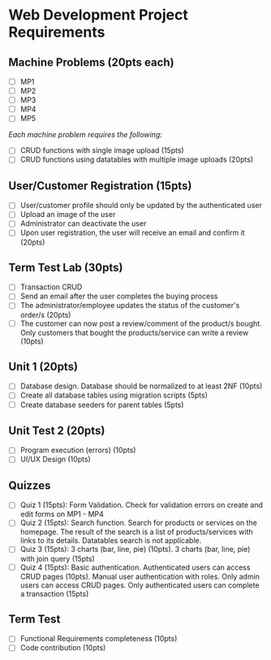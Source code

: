 # Web Development Project Requirements

## Machine Problems (20pts each)

- [ ] MP1
- [ ] MP2
- [ ] MP3
- [ ] MP4
- [ ] MP5

_Each machine problem requires the following:_

- [ ] CRUD functions with single image upload (15pts)
- [ ] CRUD functions using datatables with multiple image uploads (20pts)

## User/Customer Registration (15pts)

- [ ] User/customer profile should only be updated by the authenticated user
- [ ] Upload an image of the user
- [ ] Administrator can deactivate the user
- [ ] Upon user registration, the user will receive an email and confirm it (20pts)

## Term Test Lab (30pts)

- [ ] Transaction CRUD
- [ ] Send an email after the user completes the buying process
- [ ] The administrator/employee updates the status of the customer's order/s (20pts)
- [ ] The customer can now post a review/comment of the product/s bought. Only customers that bought the products/service can write a review (10pts)

## Unit 1 (20pts)

- [ ] Database design. Database should be normalized to at least 2NF (10pts)
- [ ] Create all database tables using migration scripts (5pts)
- [ ] Create database seeders for parent tables (5pts)

## Unit Test 2 (20pts)

- [ ] Program execution (errors) (10pts)
- [ ] UI/UX Design (10pts)

## **Quizzes**

- [ ] Quiz 1 (15pts): Form Validation. Check for validation errors on create and edit forms on MP1 - MP4
- [ ] Quiz 2 (15pts): Search function. Search for products or services on the homepage. The result of the search is a list of products/services with links to its details. Datatables search is not applicable.
- [ ] Quiz 3 (15pts): 3 charts (bar, line, pie) (10pts). 3 charts (bar, line, pie) with join query (15pts)
- [ ] Quiz 4 (15pts): Basic authentication. Authenticated users can access CRUD pages (10pts). Manual user authentication with roles. Only admin users can access CRUD pages. Only authenticated users can complete a transaction (15pts)

## Term Test

- [ ] Functional Requirements completeness (10pts)
- [ ] Code contribution (10pts)
